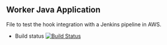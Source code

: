 ## Worker Java Application

File to test the hook integration with a Jenkins pipeline in AWS.

* Build status
[![Build Status](http://34.242.133.143:8080/buildStatus/icon?job=instavote%2Fworker-build)](http://34.242.133.143:8080/job/instavote/job/worker-build/)
